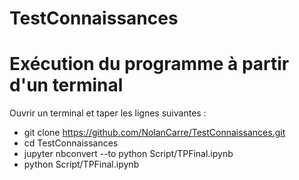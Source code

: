 # TestConnaissances
# Exécution du programme à partir d'un terminal
  Ouvrir un terminal et taper les lignes suivantes :
 - git clone  https://github.com/NolanCarre/TestConnaissances.git
 - cd TestConnaissances 
 - jupyter nbconvert --to python Script/TPFinal.ipynb
 - python Script/TPFinal.ipynb 
